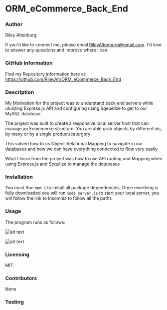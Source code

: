 # ORM_eCommerce_Back_End
### Author

Riley Altenburg

If you'd like to connect me, please email RileyAltenburg@gmail.com. I'd love to answer any questions and improve where i can. 

### GitHub Information

Find my Repository information here at: https://github.com/RileyAlt/ORM_eCommerce_Back_End

### Description

My Motivation for the project was to understand back end servers while utulizing Express.js API and configuring using Sqeuelize to get to our MySQL database

The project was built to create a responsive local server host that can manage an Ecommerce structure. You are able grab objects by different ids, by many or by a single product/catergory

This solved how to us Object-Relational Mapping to navigate in our databases and how we can have everything connected to flow very easily 

What I learn from the project was how to use API routing and Mapping when using Express.js and Sequlize to manage the databases

### Installation

You must Run `npm i` to install all package dependencies, 
Once everthing is fully downloaded you will run `node server.js` to start your local server, you will follow the link to Insomnia to follow all the paths


### Usage

The program runs as follows:

![alt text](./src/start-page.png)

![alt text](./src/running-app.png)

### Licensing

MIT

### Contributors

None

### Testing
